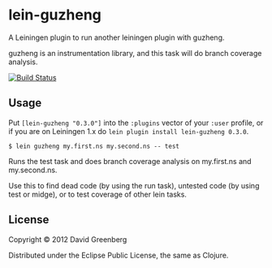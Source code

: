 # lein-guzheng

A Leiningen plugin to run another leiningen plugin with guzheng.

guzheng is an instrumentation library, and this task will do branch
coverage analysis.

[![Build Status](https://secure.travis-ci.org/dgrnbrg/lein-guzheng.png?branch=master)](http://travis-ci.org/dgrnbrg/lein-guzheng)

## Usage

Put `[lein-guzheng "0.3.0"]` into the `:plugins` vector of your
`:user` profile, or if you are on Leiningen 1.x do `lein plugin install
lein-guzheng 0.3.0`.

    $ lein guzheng my.first.ns my.second.ns -- test

Runs the test task and does branch coverage analysis on my.first.ns and my.second.ns.

Use this to find dead code (by using the run task), untested code (by using
test or midge), or to test coverage of other lein tasks.

## License

Copyright © 2012 David Greenberg

Distributed under the Eclipse Public License, the same as Clojure.
